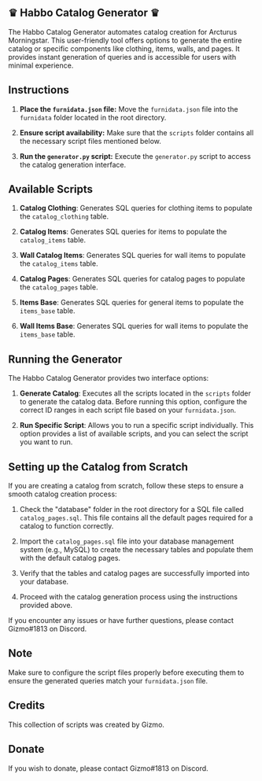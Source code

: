 ## ♛ Habbo Catalog Generator ♛

The Habbo Catalog Generator automates catalog creation for Arcturus Morningstar. This user-friendly tool offers options to generate the entire catalog or specific components like clothing, items, walls, and pages. It provides instant generation of queries and is accessible for users with minimal experience.

## Instructions

1. **Place the `furnidata.json` file:** Move the `furnidata.json` file into the `furnidata` folder located in the root directory.

2. **Ensure script availability:** Make sure that the `scripts` folder contains all the necessary script files mentioned below.

3. **Run the `generator.py` script:** Execute the `generator.py` script to access the catalog generation interface.

## Available Scripts

1. **Catalog Clothing**: Generates SQL queries for clothing items to populate the `catalog_clothing` table.

2. **Catalog Items**: Generates SQL queries for items to populate the `catalog_items` table.

3. **Wall Catalog Items**: Generates SQL queries for wall items to populate the `catalog_items` table.

4. **Catalog Pages**: Generates SQL queries for catalog pages to populate the `catalog_pages` table.

5. **Items Base**: Generates SQL queries for general items to populate the `items_base` table.

6. **Wall Items Base**: Generates SQL queries for wall items to populate the `items_base` table.

## Running the Generator

The Habbo Catalog Generator provides two interface options:

1. **Generate Catalog**: Executes all the scripts located in the `scripts` folder to generate the catalog data. Before running this option, configure the correct ID ranges in each script file based on your `furnidata.json`.

2. **Run Specific Script**: Allows you to run a specific script individually. This option provides a list of available scripts, and you can select the script you want to run.

## Setting up the Catalog from Scratch

If you are creating a catalog from scratch, follow these steps to ensure a smooth catalog creation process:

1. Check the "database" folder in the root directory for a SQL file called `catalog_pages.sql`. This file contains all the default pages required for a catalog to function correctly.

2. Import the `catalog_pages.sql` file into your database management system (e.g., MySQL) to create the necessary tables and populate them with the default catalog pages.

3. Verify that the tables and catalog pages are successfully imported into your database.

4. Proceed with the catalog generation process using the instructions provided above.

If you encounter any issues or have further questions, please contact Gizmo#1813 on Discord.

## Note

Make sure to configure the script files properly before executing them to ensure the generated queries match your `furnidata.json` file.

## Credits

This collection of scripts was created by Gizmo.

## Donate

If you wish to donate, please contact Gizmo#1813 on Discord.
